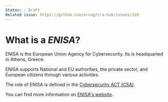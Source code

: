 ```yaml
---
Status: ⚠️ Draft
Related issue: https://github.com/orcwg/cra-hub/issues/159
---
```


# What is a _ENISA_?

ENISA is the European Union Agency for Cybersecurity. Its	is headquarted in Athens, Greece.

ENISA supports National and EU authorities, the private sector, and European citizens through various activities.

The role of ENISA is defined in the [Cybersecurity ACT (CSA)][CSA].

You can find more information on [ENISA's website][website].

[CSA]: https://eur-lex.europa.eu/legal-content/EN/TXT/?uri=CELEX:32019R0881
[website]: https://www.enisa.europa.eu/
